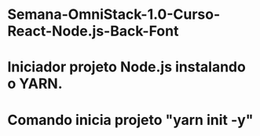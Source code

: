 # Semana-OmniStack-1.0-Curso-React-Node.js-Back-Font
# Iniciador projeto Node.js instalando o YARN.
# Comando inicia projeto "yarn init -y"
